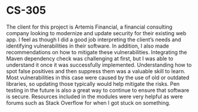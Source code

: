 # CS-305
The client for this project is Artemis Financial, a financial consulting company looking to modernize and update security for their existing web app. I feel as though I did a good job interpreting the client’s needs and identifying vulnerabilities in their software. In addition, I also made recommendations on how to mitigate these vulnerabilities. Integrating the Maven dependency check was challenging at first, but I was able to understand it once it was successfully implemented. Understanding how to spot false positives and then suppress them was a valuable skill to learn. Most vulnerabilities in this case were caused by the use of old or outdated libraries, so updating those typically would help mitigate the risks. Pen testing in the future is also a great way to continue to ensure that software is secure. Resources included in the modules were very helpful as were forums such as Stack Overflow for when I got stuck on something. 
